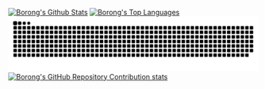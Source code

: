 <!-- ### Hi there 👋 -->

<!--
**borongyuan/borongyuan** is a ✨ _special_ ✨ repository because its `README.md` (this file) appears on your GitHub profile.

Here are some ideas to get you started:

- 🔭 I’m currently working on ...
- 🌱 I’m currently learning ...
- 👯 I’m looking to collaborate on ...
- 🤔 I’m looking for help with ...
- 💬 Ask me about ...
- 📫 How to reach me: ...
- 😄 Pronouns: ...
- ⚡ Fun fact: ...
-->

<a href="https://github.com/anuraghazra/github-readme-stats"><img alt="Borong's Github Stats" src="https://github-readme-stats-one-bice.vercel.app/api?username=borongyuan&show_icons=true&theme=dark&role=OWNER,ORGANIZATION_MEMBER,COLLABORATOR" height="180px"/></a>
<a href="https://github.com/anuraghazra/github-readme-stats"><img alt="Borong's Top Languages" src="https://github-readme-stats-one-bice.vercel.app/api/top-langs/?username=borongyuan&layout=compact&theme=dark&role=OWNER,ORGANIZATION_MEMBER,COLLABORATOR" height="180px"/></a>
![github contribution grid snake animation](https://raw.githubusercontent.com/borongyuan/borongyuan/output/github-contribution-grid-snake.svg)
<a href="https://github.com/HwangTaehyun/github-repository-contribution-stats"><img alt="Borong's GitHub Repository Contribution stats" src="https://github-contributor-stats.vercel.app/api?username=borongyuan&limit=20&combine_all_yearly_contributions=true&theme=dark"/></a>
